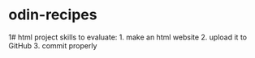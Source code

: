 # odin-recipes
1# html project
skills to evaluate:
    1. make an html website
    2. upload it to GitHub
    3. commit properly
